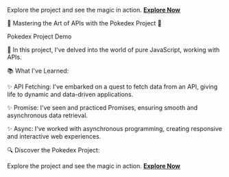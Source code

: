 Explore the project and see the magic in action. [**Explore Now**](https://gustavo19972023.github.io/aprendendo-API-pokedex/)

🌟 Mastering the Art of APIs with the Pokedex Project 🌟

Pokedex Project Demo

🚀 In this project, I've delved into the world of pure JavaScript, working with APIs.

📚 What I've Learned:

✨ API Fetching: I've embarked on a quest to fetch data from an API, giving life to dynamic and data-driven applications.

✨ Promise: I've seen and practiced Promises, ensuring smooth and asynchronous data retrieval.

✨ Async: I've worked with asynchronous programming, creating responsive and interactive web experiences.

🔍 Discover the Pokedex Project:

Explore the project and see the magic in action. [**Explore Now**](https://gustavo19972023.github.io/aprendendo-API-pokedex/)

